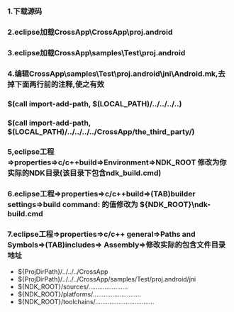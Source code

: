 ### 1.下载源码
### 2.eclipse加载CrossApp\CrossApp\proj.android
### 3.eclipse加载CrossApp\samples\Test\proj.android
### 4.编辑CrossApp\samples\Test\proj.android\jni\Android.mk,去掉下面两行前的注释,使之有效
### $(call import-add-path, $(LOCAL_PATH)/../../../..)
### $(call import-add-path, $(LOCAL_PATH)/../../../../CrossApp/the_third_party/)
### 5,eclipse工程=>properties=>c/c++build=>Environment=>NDK_ROOT 修改为你实际的NDK目录(该目录下包含ndk_build.cmd)
### 6.eclipse工程=>properties=>c/c++build=>(TAB)builder settings=>build command: 的值修改为 ${NDK_ROOT}\ndk-build.cmd 
### 7.eclipse工程=>properties=>c/c++ general=>Paths and Symbols=>(TAB)includes=> Assembly=>修改实际的包含文件目录地址
* ${ProjDirPath}/../../../CrossApp
* ${ProjDirPath}/../../../CrossApp/samples/Test/proj.android/jni
* ${NDK_ROOT}/sources/......................
* ${NDK_ROOT}/platforms/...........................
* ${NDK_ROOT}/toolchains/.................................
